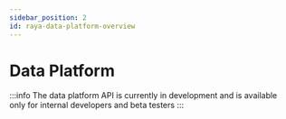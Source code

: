 ```yaml
---
sidebar_position: 2
id: raya-data-platform-overview
---
```


# Data Platform

:::info
The data platform API is currently in development and is available only for
internal developers and beta testers
:::
